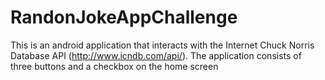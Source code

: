 # RandonJokeAppChallenge
This is an android application that interacts with the Internet Chuck Norris Database API (http://www.icndb.com/api/).
The application consists of three buttons and a checkbox on the home screen 

